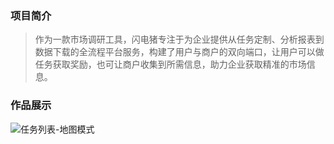 ### 项目简介
>作为一款市场调研工具，闪电猪专注于为企业提供从任务定制、分析报表到数据下载的全流程平台服务，构建了用户与商户的双向端口，让用户可以做任务获取奖励，也可让商户收集到所需信息，助力企业获取精准的市场信息。
### 作品展示

![任务列表-地图模式](http://m.qpic.cn/psc?/V10gCODe2YbKTX/R1GjGbD2kPbM0SzhQ8gcY3xAzu6BO*MpJzD5Ln2.dyI.Q79R3.3Sth9xbaXnmhexNmi2Vigm.mo6Po0Q60WTbS9vMWlTCvIKbo*aT08Zxbk!/b&bo=OATICAAAAAADR54!&rf=viewer_4 "任务列表-地图模式")
